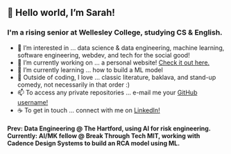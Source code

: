 ## 👋 Hello world, I’m Sarah!
### I'm a rising senior at Wellesley College, studying CS & English.

- 👀 I’m interested in ... data science & data engineering, machine learning, software engineering, webdev, and tech for the social good!
- 🔭 I’m currently working on ... a personal website! [Check it out here.](https://sarahgoldman.tech/)
- 🌱 I’m currently learning ... how to build a ML model
- 💞️ Outside of coding, I love ... classic literature, baklava, and stand-up comedy, not necessarily in that order :)
- 📫 To access any private repositories ... e-mail me your [GitHub username!](mailto:sg110@wellesley.edu?subject=Test)
- ☕ To get in touch ... connect with me on [LinkedIn!](https://www.linkedin.com/in/sarahhayounggoldman/)

#### Prev: Data Engineering @ The Hartford, using AI for risk engineering. Currently: AI/MK fellow @ Break Through Tech MIT, working with Cadence Design Systems to build an RCA model using ML.
